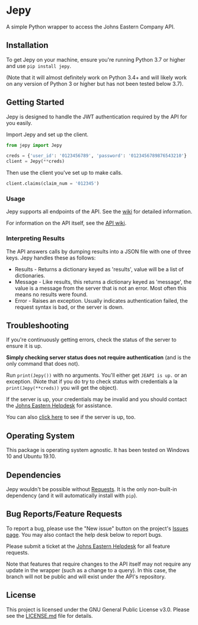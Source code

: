 # Jepy

A simple Python wrapper to access the Johns Eastern Company API.

## Installation

To get Jepy on your machine, ensure you're running Python 3.7 or higher and use `pip install jepy`.

(Note that it will almost definitely work on Python 3.4+ and will likely work on any version of Python 3 or higher but has not been tested below 3.7).

## Getting Started

Jepy is designed to handle the JWT authentication required by the API for you easily.

Import Jepy and set up the client.

```python
from jepy import Jepy

creds = {'user_id': '0123456789', 'password': '0123456789876543210'}
client = Jepy(**creds)
```

Then use the client you've set up to make calls.

```python
client.claims(claim_num = '012345')
```

### Usage

Jepy supports all endpoints of the API. See the [wiki](https://github.com/JECO/jepy/wiki) for detailed information.

For information on the API itself, see the [API wiki](https://github.com/JECO/jeapi-docs/wiki).

### Interpreting Results

The API answers calls by dumping results into a JSON file with one of three keys. Jepy handles these as follows:
  * Results - Returns a dictionary keyed as 'results', value will be a list of dictionaries.
  *	Message - Like results, this returns a dictionary keyed as 'message', the value is a message from the server that is not an error. Most often this means no results were found.
  *	Error - Raises an exception. Usually indicates authentication failed, the request syntax is bad, or the server is down.

## Troubleshooting

If you're continuously getting errors, check the status of the server to ensure it is up.

__Simply checking server status does not require authentication__ (and is the only command that does not).

Run `print(Jepy())` with no arguments. You'll either get `JEAPI is up.` or an exception. (Note that if you do try to check status with credentials a la `print(Jepy(**creds))` you will get the object).

If the server is up, your credentials may be invalid and you should contact the [Johns Eastern Helpdesk](https://je.zendesk.com/hc/en-us/requests/new) for assistance.

You can also [click here](https://je-api.com/) to see if the server is up, too.

## Operating System

This package is operating system agnostic. It has been tested on Windows 10 and Ubuntu 19.10.

## Dependencies

Jepy wouldn't be possible without [Requests](https://pypi.org/project/requests/). It is the only non-built-in dependency (and it will automatically install with `pip`).

## Bug Reports/Feature Requests

To report a bug, please use the "New issue" button on the project's [Issues page](https://github.com/JECO/jepy/issues). You may also contact the help desk below to report bugs.

Please submit a ticket at the [Johns Eastern Helpdesk](https://je.zendesk.com/hc/en-us/requests/new) for all feature requests.

Note that features that require changes to the API itself may not require any update in the wrapper (such as a change to a query). In this case, the branch will not be public and will exist under the API's repository.

## License

This project is licensed under the GNU General Public License v3.0. Please see the [LICENSE.md](LICENSE.md) file for details.
